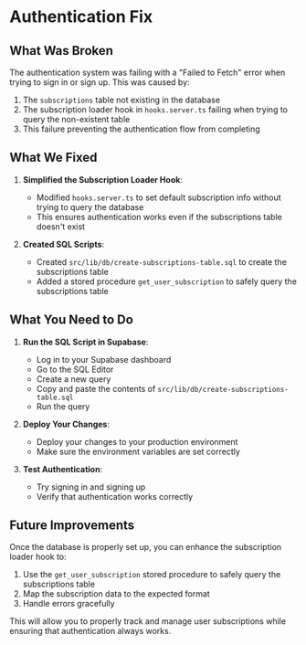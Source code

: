 # Authentication Fix

## What Was Broken

The authentication system was failing with a "Failed to Fetch" error when trying to sign in or sign up. This was caused by:

1. The `subscriptions` table not existing in the database
2. The subscription loader hook in `hooks.server.ts` failing when trying to query the non-existent table
3. This failure preventing the authentication flow from completing

## What We Fixed

1. **Simplified the Subscription Loader Hook**:
   - Modified `hooks.server.ts` to set default subscription info without trying to query the database
   - This ensures authentication works even if the subscriptions table doesn't exist

2. **Created SQL Scripts**:
   - Created `src/lib/db/create-subscriptions-table.sql` to create the subscriptions table
   - Added a stored procedure `get_user_subscription` to safely query the subscriptions table

## What You Need to Do

1. **Run the SQL Script in Supabase**:
   - Log in to your Supabase dashboard
   - Go to the SQL Editor
   - Create a new query
   - Copy and paste the contents of `src/lib/db/create-subscriptions-table.sql`
   - Run the query

2. **Deploy Your Changes**:
   - Deploy your changes to your production environment
   - Make sure the environment variables are set correctly

3. **Test Authentication**:
   - Try signing in and signing up
   - Verify that authentication works correctly

## Future Improvements

Once the database is properly set up, you can enhance the subscription loader hook to:

1. Use the `get_user_subscription` stored procedure to safely query the subscriptions table
2. Map the subscription data to the expected format
3. Handle errors gracefully

This will allow you to properly track and manage user subscriptions while ensuring that authentication always works. 